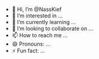 - 👋 Hi, I’m @NassKief
- 👀 I’m interested in ...
- 🌱 I’m currently learning ...
- 💞️ I’m looking to collaborate on ...
- 📫 How to reach me ...
- 😄 Pronouns: ...
- ⚡ Fun fact: ...

<!---
NassKief/NassKief is a ✨ special ✨ repository because its `README.md` (this file) appears on your GitHub profile.
You can click the Preview link to take a look at your changes.
--->
